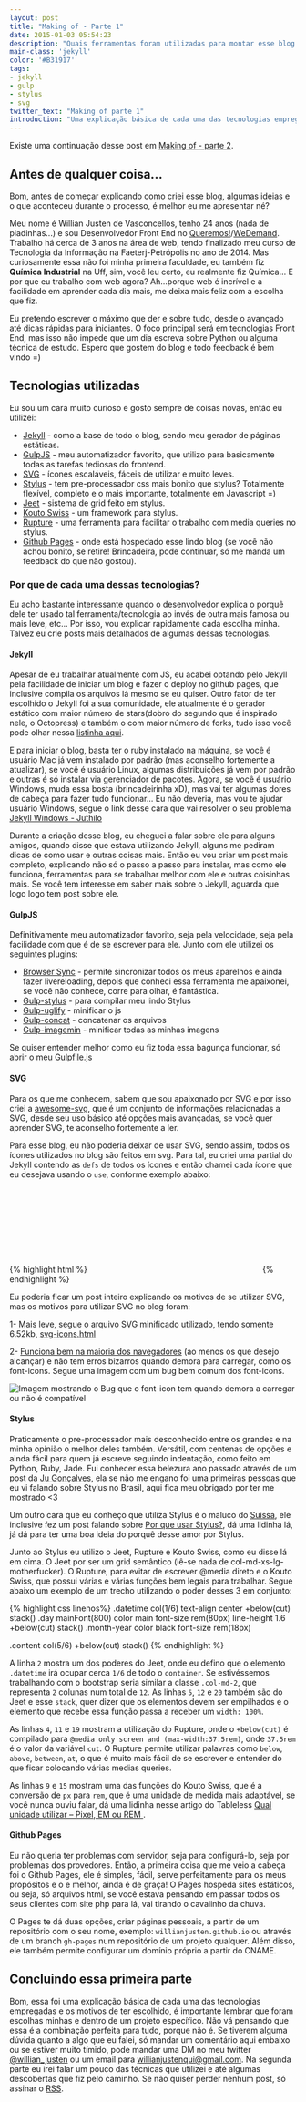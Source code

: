 ```yaml
---
layout: post
title: "Making of - Parte 1"
date: 2015-01-03 05:54:23
description: "Quais ferramentas foram utilizadas para montar esse blog e o porquê de ter escolhido cada uma delas."
main-class: 'jekyll'
color: '#B31917'
tags:
- jekyll
- gulp
- stylus
- svg
twitter_text: "Making of parte 1"
introduction: "Uma explicação básica de cada uma das tecnologias empregadas e os motivos de ter escolhido elas para a criação desse meu lindo blog."
---
```


Existe uma continuação desse post em [Making of - parte 2](https://willianjusten.com.br/making-of-parte-2/).

## Antes de qualquer coisa...

Bom, antes de começar explicando como criei esse blog, algumas ideias e o que aconteceu durante o processo, é melhor eu me apresentar né?

Meu nome é Willian Justen de Vasconcellos, tenho 24 anos (nada de piadinhas...) e sou Desenvolvedor Front End no [Queremos!](http://queremos.com.br)/[WeDemand](http://wedemand.com). Trabalho há cerca de 3 anos na área de web, tendo finalizado meu curso de Tecnologia da Informação na Faeterj-Petrópolis no ano de 2014. Mas curiosamente essa não foi minha primeira faculdade, eu também fiz **Química Industrial** na Uff, sim, você leu certo, eu realmente fiz Química...
E por que eu trabalho com web agora? Ah...porque web é incrível e a facilidade em aprender cada dia mais, me deixa mais feliz com a escolha que fiz.

Eu pretendo escrever o máximo que der e sobre tudo, desde o avançado até dicas rápidas para iniciantes. O foco principal será em tecnologias Front End, mas isso não impede que um dia escreva sobre Python ou alguma técnica de estudo. Espero que gostem do blog e todo feedback é bem vindo =)

## Tecnologias utilizadas

Eu sou um cara muito curioso e gosto sempre de coisas novas, então eu utilizei:

* [Jekyll](http://jekyllrb.com/) - como a base de todo o blog, sendo meu gerador de páginas estáticas.
* [GulpJS](http://gulpjs.com/) - meu automatizador favorito, que utilizo para basicamente todas as tarefas tediosas do frontend.
* [SVG](http://pt.wikipedia.org/wiki/SVG) - ícones escaláveis, fáceis de utilizar e muito leves.
* [Stylus](http://learnboost.github.io/stylus/) - tem pre-processador css mais bonito que stylus? Totalmente flexível, completo e o mais importante, totalmente em Javascript =)
* [Jeet](http://jeet.gs) - sistema de grid feito em stylus.
* [Kouto Swiss](http://kouto-swiss.io/) - um framework para stylus.
* [Rupture](http://jescalan.github.io/rupture/) - uma ferramenta para facilitar o trabalho com media queries no stylus.
* [Github Pages](https://pages.github.com/) - onde está hospedado esse lindo blog (se você não achou bonito, se retire! Brincadeira, pode continuar, só me manda um feedback do que não gostou).

### Por que de cada uma dessas tecnologias?

Eu acho bastante interessante quando o desenvolvedor explica o porquê dele ter usado tal ferramenta/tecnologia ao invés de outra mais famosa ou mais leve, etc... Por isso, vou explicar rapidamente cada escolha minha. Talvez eu crie posts mais detalhados de algumas dessas tecnologias.

#### Jekyll

Apesar de eu trabalhar atualmente com JS, eu acabei optando pelo Jekyll pela facilidade de iniciar um blog e fazer o deploy no github pages, que inclusive compila os arquivos lá mesmo se eu quiser. Outro fator de ter escolhido o Jekyll foi a sua comunidade, ele atualmente é o gerador estático com maior número de stars(dobro do segundo que é inspirado nele, o Octopress) e também o com maior número de forks, tudo isso você pode olhar nessa [listinha aqui](https://www.staticgen.com/).

E para iniciar o blog, basta ter o ruby instalado na máquina, se você é usuário Mac já vem instalado por padrão (mas aconselho fortemente a atualizar), se você é usuário Linux, algumas distribuições já vem por padrão e outras é só instalar via gerenciador de pacotes. Agora, se você é usuário Windows, muda essa bosta (brincadeirinha xD), mas vai ter algumas dores de cabeça para fazer tudo funcionar... Eu não deveria, mas vou te ajudar usuário Windows, segue o link desse cara que vai resolver o seu problema [Jekyll Windows - Juthilo](http://jekyll-windows.juthilo.com/)

Durante a criação desse blog, eu cheguei a falar sobre ele para alguns amigos, quando disse que estava utilizando Jekyll, alguns me pediram dicas de como usar e outras coisas mais. Então eu vou criar um post mais completo, explicando não só o passo a passo para instalar, mas como ele funciona, ferramentas para se trabalhar melhor com ele e outras coisinhas mais. Se você tem interesse em saber mais sobre o Jekyll, aguarda que logo logo tem post sobre ele.


#### GulpJS

Definitivamente meu automatizador favorito, seja pela velocidade, seja pela facilidade com que é de se escrever para ele. Junto com ele utilizei os seguintes plugins:

* [Browser Sync](http://www.browsersync.io/docs/gulp/) - permite sincronizar todos os meus aparelhos e ainda fazer livereloading, depois que conheci essa ferramenta me apaixonei, se você não conhece, corre para olhar, é fantástica.
* [Gulp-stylus](https://www.npmjs.com/package/gulp-stylus) - para compilar meu lindo Stylus
* [Gulp-uglify](https://www.npmjs.com/package/gulp-uglify) - minificar o js
* [Gulp-concat](https://www.npmjs.com/package/gulp-concat) - concatenar os arquivos
* [Gulp-imagemin](https://www.npmjs.com/package/gulp-imagemin) - minificar todas as minhas imagens

Se quiser entender melhor como eu fiz toda essa bagunça funcionar, só abrir o meu [Gulpfile.js](https://github.com/willianjusten/willianjusten.github.io/blob/master/gulpfile.js)

#### SVG

Para os que me conhecem, sabem que sou apaixonado por SVG e por isso criei a [awesome-svg](https://github.com/willianjusten/awesome-svg), que é um conjunto de informações relacionadas a SVG, desde seu uso básico até opções mais avançadas, se você quer aprender SVG, te aconselho fortemente a ler.

Para esse blog, eu não poderia deixar de usar SVG, sendo assim, todos os ícones utilizados no blog são feitos em svg. Para tal, eu criei uma partial do Jekyll contendo as `defs` de todos os ícones e então chamei cada ícone que eu desejava usando o `use`, conforme exemplo abaixo:

{% highlight html %}
<svg class="icon icon-rss"><use xlink:href="#icon-rss"></use></svg>
{% endhighlight %}

Eu poderia ficar um post inteiro explicando os motivos de se utilizar SVG, mas os motivos para utilizar SVG no blog foram:

1- Mais leve, segue o arquivo SVG minificado utilizado, tendo somente 6.52kb, [svg-icons.html](https://github.com/willianjusten/willianjusten.github.io/blob/master/_includes/svg-icons.html)

2- [Funciona bem na maioria dos navegadores](http://caniuse.com/#search=svg) (ao menos os que desejo alcançar) e não tem erros bizarros quando demora para carregar, como os font-icons. Segue uma imagem com um bug bem comum dos font-icons.

![Imagem mostrando o Bug que o font-icon tem quando demora a carregar ou não é compatível](http://i.stack.imgur.com/vZhku.png)


#### Stylus

Praticamente o pre-processador mais desconhecido entre os grandes e na minha opinião o melhor deles também. Versátil, com centenas de opções e ainda fácil para quem já escreve seguindo indentação, como feito em Python, Ruby, Jade. Fui conhecer essa belezura ano passado através de um post da [Ju Gonçalves](http://jugoncalv.es/), ela se não me engano foi uma primeiras pessoas que eu vi falando sobre Stylus no Brasil, aqui fica meu obrigado por ter me mostrado <3

Um outro cara que eu conheço que utiliza Stylus é o maluco do [Suissa](https://twitter.com/osuissa), ele inclusive fez um post falando sobre [Por que usar Stylus?](http://nomadev.com.br/por-que-usar-stylus/), dá uma lidinha lá, já dá para ter uma boa ideia do porquê desse amor por Stylus.

Junto ao Stylus eu utilizo o Jeet, Rupture e Kouto Swiss, como eu disse lá em cima. O Jeet por ser um grid semântico (lê-se nada de col-md-xs-lg-motherfucker). O Rupture, para evitar de escrever @media direto e o Kouto Swiss, que possui várias e várias funções bem legais para trabalhar. Segue abaixo um exemplo de um trecho utilizando o poder desses 3 em conjunto:

{% highlight css linenos%}
.datetime
    col(1/6)
    text-align center
    +below(cut)
        stack()
    .day
        mainFont(800)
        color main
        font-size rem(80px)
        line-height 1.6
        +below(cut)
            stack()
    .month-year
        color black
        font-size rem(18px)

.content
    col(5/6)
    +below(cut)
        stack()
{% endhighlight %}

A linha `2` mostra um dos poderes do Jeet, onde eu defino que o elemento `.datetime` irá ocupar cerca `1/6` de todo o `container`. Se estivéssemos trabalhando com o bootstrap seria similar a classe `.col-md-2`, que representa `2` colunas num total de `12`. As linhas `5`, `12` e `20` também são do Jeet e esse `stack`, quer dizer que os elementos devem ser empilhados e o elemento que recebe essa função passa a receber um `width: 100%`.

As linhas `4`, `11` e `19` mostram a utilização do Rupture, onde o `+below(cut)` é compilado para `@media only screen and (max-width:37.5rem)`, onde `37.5rem` é o valor da variável `cut`. O Rupture permite utilizar palavras como `below`, `above`, `between`, `at`, o que é muito mais fácil de se escrever e entender do que ficar colocando várias medias queries.

As linhas `9` e `15` mostram uma das funções do Kouto Swiss, que é a conversão de `px` para `rem`, que é uma unidade de medida mais adaptável, se você nunca ouviu falar, dá uma lidinha nesse artigo do Tableless [Qual unidade utilizar – Pixel, EM ou REM ](http://tableless.com.br/unidade-pixels-em-rem/).

#### Github Pages

Eu não queria ter problemas com servidor, seja para configurá-lo, seja por problemas dos provedores. Então, a primeira coisa que me veio a cabeça foi o Github Pages, ele é simples, fácil, serve perfeitamente para os meus propósitos e o e melhor, ainda é de graça! O Pages hospeda sites estáticos, ou seja, só arquivos html, se você estava pensando em passar todos os seus clientes com site php para lá, vai tirando o cavalinho da chuva.

O Pages te dá duas opções, criar páginas pessoais, a partir de um repositório com o seu nome, exemplo: `willianjusten.github.io` ou através de um branch `gh-pages` num repositório de um projeto qualquer. Além disso, ele também permite configurar um domínio próprio a partir do CNAME.

## Concluindo essa primeira parte

Bom, essa foi uma explicação básica de cada uma das tecnologias empregadas e os motivos de ter escolhido, é importante lembrar que foram escolhas minhas e dentro de um projeto específico. Não vá pensando que essa é a combinação perfeita para tudo, porque não é. Se tiverem alguma dúvida quanto a algo que eu falei, só mandar um comentário aqui embaixo ou se estiver muito tímido, pode mandar uma DM no meu twitter [@willian_justen](https://twitter.com/willian_justen) ou um email para [willianjustenqui@gmail.com](mailto:willianjustenqui@gmail.com). Na segunda parte eu irei falar um pouco das técnicas que utilizei e até algumas descobertas que fiz pelo caminho. Se não quiser perder nenhum post, só assinar o [RSS](http://willianjusten.com.br/feed.xml).